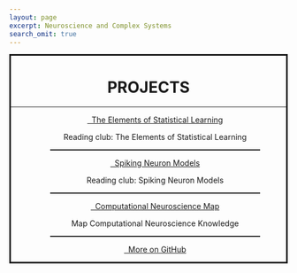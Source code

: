 ```yaml
---
layout: page
excerpt: Neuroscience and Complex Systems
search_omit: true
---
```


<div align="center" style="border-style:solid;">
<h1 align="center">PROJECTS</h1>
<hr>
<ul>
   <li style="list-style-type: none;"><a href="http://neuronstar.cc/club/#the-elements-of-statistical-learning-reading-club" class="btn"><i class="fa fa-bookmark-o"></i> &nbsp; The Elements of Statistical Learning</a> <p>Reading club: The Elements of Statistical Learning</p></li>
   <hr style="border-top: dotted 1px;width:80%;" />
   <li style="list-style-type: none;"><a href="http://neuronstar.cc/club/#spiking-neuron-models-reading-club" class="btn"><i class="fa fa-bookmark-o"></i> &nbsp; Spiking Neuron Models</a> <p>Reading club: Spiking Neuron Models</p></li>
  <hr style="border-top: dotted 1px;width:80%;" />
  <li style="list-style-type: none;"><a href="http://www.neuronstar.cc/comp-neurosci-map" class="btn"><i class="fa fa-map-signs"></i> &nbsp; Computational Neuroscience Map</a>
  <p>Map Computational Neuroscience Knowledge</p>
  </li>

<hr style="border-top: dotted 1px;width:80%;" />
  <li style="list-style-type: none;"><a href="http://github.com/neuronstar" class="btn"><i class="fa fa-github"></i> &nbsp; More on GitHub</a></li>
</ul>
</div>
